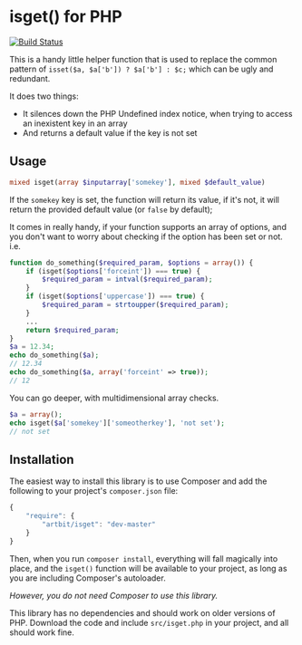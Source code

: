 # isget() for PHP

[![Build Status](https://travis-ci.org/ArtBIT/isget.svg)](https://travis-ci.org/ArtBIT/isget)

This is a handy little helper function that is used to replace the common pattern of `isset($a, $a['b']) ? $a['b'] : $c;`  which can be ugly and redundant.

It does two things:
 * It silences down the PHP Undefined index notice, when trying to access an inexistent key in an array 
 * And returns a default value if the key is not set


## Usage

``` php
mixed isget(array $inputarray['somekey'], mixed $default_value)
```

If the `somekey` key is set, the function will return its value, if it's not, it will return the provided default value (or `false` by default);

It comes in really handy, if your function supports an array of options, and you don't want to worry about checking if the option has been set or not. 
i.e.
``` php
function do_something($required_param, $options = array()) {
    if (isget($options['forceint']) === true) {
        $required_param = intval($required_param);
    }
    if (isget($options['uppercase']) === true) {
        $required_param = strtoupper($required_param);
    }
    ...
    return $required_param;
}
$a = 12.34;
echo do_something($a);
// 12.34
echo do_something($a, array('forceint' => true));
// 12
```

You can go deeper, with multidimensional array checks.
``` php
$a = array();
echo isget($a['somekey']['someotherkey'], 'not set');
// not set
```

## Installation

The easiest way to install this library is to use Composer and add the following
to your project's `composer.json` file:

``` javascript
{
    "require": {
        "artbit/isget": "dev-master"
    }
}
```

Then, when you run `composer install`, everything will fall magically into place,
and the `isget()` function will be available to your project, as long as
you are including Composer's autoloader.

_However, you do not need Composer to use this library._

This library has no dependencies and should work on older versions of PHP.
Download the code and include `src/isget.php` in your project, and all
should work fine.

